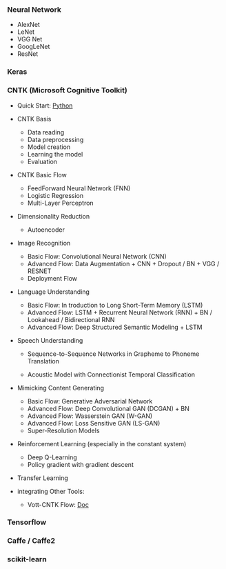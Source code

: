 ### Neural Network

* AlexNet
* LeNet
* VGG Net
* GoogLeNet
* ResNet



### Keras



### CNTK (Microsoft Cognitive Toolkit)

* Quick Start: [Python](data/CNTK_Quickstart_Python.html)

* CNTK Basis
    *   Data reading
    *   Data preprocessing
    *   Model creation
    *   Learning the model
    *   Evaluation

* CNTK Basic Flow
    *   FeedForward Neural Network (FNN)
    *   Logistic Regression 
    *   Multi-Layer Perceptron

* Dimensionality Reduction
    *   Autoencoder

* Image Recognition
    *   Basic Flow: Convolutional Neural Network (CNN)
    *   Advanced Flow: Data Augmentation + CNN + Dropout / BN + VGG / RESNET
    *   Deployment Flow

* Language Understanding
    *   Basic Flow: In troduction to Long Short-Term Memory (LSTM)
    *   Advanced Flow: LSTM + Recurrent Neural Network (RNN) + BN / Lookahead / Bidirectional RNN
    *   Advanced Flow: Deep Structured Semantic Modeling + LSTM

* Speech Understanding
    *   Sequence-to-Sequence Networks in Grapheme to Phoneme Translation

    *   Acoustic Model with Connectionist Temporal Classification

* Mimicking Content Generating

    * Basic Flow: Generative Adversarial Network
    * Advanced Flow: Deep Convolutional GAN (DCGAN) + BN
    * Advanced Flow: Wasserstein GAN (W-GAN)
    * Advanced Flow: Loss Sensitive GAN (LS-GAN)
    * Super-Resolution Models

* Reinforcement Learning (especially in the constant system)
    *   Deep Q-Learning
    *   Policy gradient with gradient descent

* Transfer Learning
* integrating Other Tools:
    *   Vott-CNTK Flow: [Doc](data/vott_cntk_flow.html)



### Tensorflow



### Caffe / Caffe2



### scikit-learn

